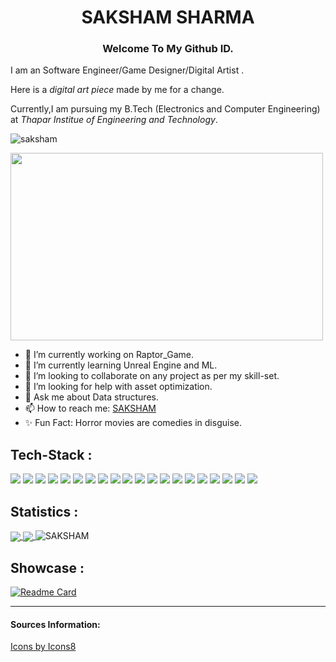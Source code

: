  <h1 align="center"> SAKSHAM SHARMA </h1> 
<h3 align="center">Welcome To My Github ID.</h3>
<p>I am an Software Engineer/Game Designer/Digital Artist .</p>
<p>Here is a <em>digital art piece</em> made by me for a change. </p>
<p>Currently,I am pursuing my B.Tech (Electronics and Computer Engineering) at <em>Thapar Institue of Engineering and Technology</em>.</p>

<p align="left"> <img src="https://komarev.com/ghpvc/?username=SAKSHAM-SAAM&label=Profile%20views&color=0e75b6&style=flat" alt="saksham" /> </p>

<img src="https://user-images.githubusercontent.com/43875653/117937355-831ee780-b323-11eb-8a37-6b1c2c875482.png" height="300" width="500">
<!--
**SAKSHAM-SAAM/SAKSHAM-SAAM** is a ✨ _special_ ✨ repository because its `README.md` (this file) appears on your GitHub profile.
Here are some ideas to get you started:
-->

- 🔭 I’m currently working on Raptor_Game.
- 🌱 I’m currently learning Unreal Engine and ML.
- 👯 I’m looking to collaborate on any project as per my skill-set.
- 🤔 I’m looking for help with asset optimization.
- 💬 Ask me about Data structures.
- 📫 How to reach me: [SAKSHAM](https://www.linkedin.com/in/saksham-sharma-saam/)
- ✨ Fun Fact: Horror movies are comedies in disguise. 
<!--
- 😄 Pronouns: ...
- ⚡ Fun fact: ...
-   ![Anurag's GitHub stats](https://github-readme-stats.vercel.app/api?username=anuraghazra&show_icons=true&theme=radical)
-   [![Top Langs](https://github-readme-stats.vercel.app/api/top-langs/?username=anuraghazra&layout=compact)](https://github.com/anuraghazra/github-readme-stats)
-->
## Tech-Stack :

<p align="left">
<a href="https://www.cprogramming.com/"><img src="https://img.icons8.com/color/48/000000/c-programming.png"/></a> 
<a href="https://isocpp.org/"><img src="https://img.icons8.com/color/48/000000/c-plus-plus-logo.png"/></a>
<a href="https://www.python.org/"><img src="https://img.icons8.com/color/48/000000/python.png"/></a>
<a href="https://matlab.mathworks.com/"><img src="https://img.icons8.com/fluent/48/000000/matlab.png"/></a>
<a href="https://www.arduino.cc/"><img src="https://img.icons8.com/color/48/000000/arduino.png"/></a>
<a href="https://www.qt.io/"><img src="https://img.icons8.com/ios-filled/50/26e07f/qt.png"/></a>
<a href="https://unity.com/"><img src="https://img.icons8.com/ios/50/4a90e2/unity.png"/></a>
<a href="https://www.unrealengine.com/en-US/"><img src="https://img.icons8.com/nolan/64/unreal-engine.png"/></a>
<a href="https://quixel.com/bridge"><img src="https://img.icons8.com/metro/26/4a90e2/adobe-bridge.png"/></a>
<a href="https://www.blender.org/"><img src="https://img.icons8.com/fluent/64/000000/blender-3d.png"/></a>
<a href="https://www.linux.org/"><img src="https://img.icons8.com/color/48/000000/linux.png"/></a>
<a href="https://www.kali.org/"><img src="https://img.icons8.com/color/48/4a90e2/kali-linux.png"/></a>
<a href="https://www.w3schools.com/html/"><img src="https://img.icons8.com/dusk/64/4a90e2/html-5.png"/></a>
<a href="https://www.w3schools.com/css/default.asp"><img src="https://img.icons8.com/color/48/4a90e2/css3.png"/></a>
<a href="https://www.w3schools.com/js/default.asp"><img src="https://img.icons8.com/color/48/4a90e2/javascript.png"/></a>
<a href="https://www.npmjs.com/"><img src="https://img.icons8.com/color/48/4a90e2/npm.png"/></a>
<a href="https://nodejs.org/en/"><img src="https://img.icons8.com/color/48/000000/nodejs.png"/></a>
<a href="https://www.mongodb.com/"><img src="https://img.icons8.com/color/48/4a90e2/mongodb.png"/></a>
<a href="https://www.anaconda.com/"><img src="https://img.icons8.com/dusk/64/000000/anaconda.png"/></a>
<a href="https://www.tensorflow.org/"><img src="https://img.icons8.com/color/48/000000/tensorflow.png"/></a>
</p>

## Statistics :
<a href="https://github.com/anuraghazra/github-readme-stats">
  <img align="center" src="https://github-readme-stats.vercel.app/api?username=SAKSHAM-SAAM&show_icons=true&theme=radical" />
</a>

<a href="https://github.com/anuraghazra/convoychat">
  <img align="center" src="https://github-readme-stats.vercel.app/api/top-langs/?username=SAKSHAM-SAAM&layout=compact&theme=radical" />
</a>

<a>
<img align="justified" src="https://github-readme-streak-stats.herokuapp.com/?user=SAKSHAM-SAAM&theme=radical" alt="SAKSHAM" /> 
</a>

## Showcase :
[![Readme Card](https://github-readme-stats.vercel.app/api/pin/?username=SAKSHAM-SAAM&repo=Graphs-algorithms&theme=radical)](https://github.com/SAKSHAM-SAAM/Graphs-algorithms)

-------------------
#### Sources Information:
<a href="https://icons8.com/"> Icons by Icons8 </a>
